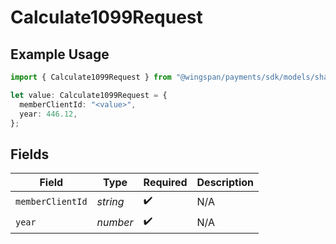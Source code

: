 # Calculate1099Request

## Example Usage

```typescript
import { Calculate1099Request } from "@wingspan/payments/sdk/models/shared";

let value: Calculate1099Request = {
  memberClientId: "<value>",
  year: 446.12,
};
```

## Fields

| Field              | Type               | Required           | Description        |
| ------------------ | ------------------ | ------------------ | ------------------ |
| `memberClientId`   | *string*           | :heavy_check_mark: | N/A                |
| `year`             | *number*           | :heavy_check_mark: | N/A                |